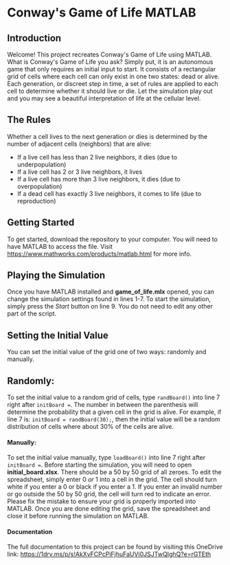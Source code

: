 # Conway's Game of Life MATLAB
## Introduction
Welcome! This project recreates Conway's Game of Life using MATLAB. What is Conway's Game of Life you ask? Simply put, it is an autonomous game that only requires an initial input to start. It consists of a rectangular grid of cells where each cell can only exist in one two states: dead or alive. Each generation, or discreet step in time, a set of rules are applied to each cell to determine whether it should live or die. Let the simulation play out and you may see a beautiful interpretation of life at the cellular level.
## The Rules
Whether a cell lives to the next generation or dies is determined by the number of adjacent cells (neighbors) that are alive:
- If a live cell has less than 2 live neighbors, it dies (due to underpopulation)
- If a live cell has 2 or 3 live neighbors, it lives
- If a live cell has more than 3 live neighbors, it dies (due to overpopulation)
- If a dead cell has exactly 3 live neighbors, it comes to life (due to reproduction)
## Getting Started
To get started, download the repository to your computer. You will need to have MATLAB to access the file. Visit https://www.mathworks.com/products/matlab.html for more info. 
## Playing the Simulation
Once you have MATLAB installed and **game_of_life.mlx** opened, you can change the simulation settings found in lines 1-7. To start the simulation, simply press the *Start* button on line 9. You do not need to edit any other part of the script. 
## Setting the Initial Value
You can set the initial value of the grid one of two ways: randomly and manually.
## Randomly:
To set the initial value to a random grid of cells, type `randBoard()`  into line 7 right after `initBoard =`. The number in between the parenthesis will determine the probability that a given cell in the grid is alive. For example, if line 7 is: `initBoard = randBoard(30);`, then the initial value will be a random distribution of cells where about 30% of the cells are alive.
#### Manually:
To set the initial value manually, type `loadBoard()` into line 7 right after `initBoard =`. Before starting the simulation, you will need to open **initial_board.xlsx**. There should be a 50 by 50 grid of all zeroes. To edit the spreadsheet, simply enter 0 *or* 1 into a cell in the grid. The cell should turn white if you enter a 0 or black if you enter a 1. If you enter an invalid number or go outside the 50 by 50 grid, the cell will turn red to indicate an error. Please fix the mistake to ensure your grid is properly imported into MATLAB. Once you are done editing the grid, save the spreadsheet and close it before running the simulation on MATLAB.
#### Documentation
The full documentation to this project can be found by visiting this OneDrive link: https://1drv.ms/p/s!AkXvFCPcPiFjhuFaUVi0JSJTwQIghQ?e=rGTEth
